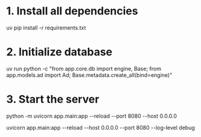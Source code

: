 # 1. Install all dependencies
uv pip install -r requirements.txt

# 2. Initialize database
uv run python -c "from app.core.db import engine, Base; from app.models.ad import Ad; Base.metadata.create_all(bind=engine)"

# 3. Start the server
python -m uvicorn app.main:app --reload --port 8080 --host 0.0.0.0


uvicorn app.main:app --reload --host 0.0.0.0 --port 8080 --log-level debug

